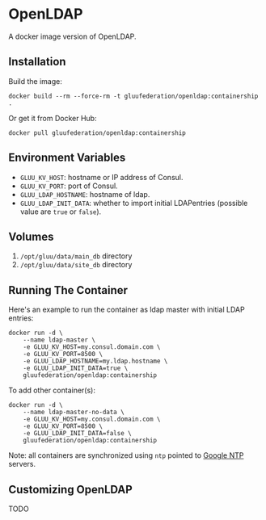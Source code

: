 # OpenLDAP

A docker image version of OpenLDAP.

## Installation

Build the image:

```
docker build --rm --force-rm -t gluufederation/openldap:containership .
```

Or get it from Docker Hub:

```
docker pull gluufederation/openldap:containership
```

## Environment Variables

- `GLUU_KV_HOST`: hostname or IP address of Consul.
- `GLUU_KV_PORT`: port of Consul.
- `GLUU_LDAP_HOSTNAME`: hostname of ldap.
- `GLUU_LDAP_INIT_DATA`: whether to import initial LDAPentries (possible value are `true` or `false`).

## Volumes

1. `/opt/gluu/data/main_db` directory
2. `/opt/gluu/data/site_db` directory

## Running The Container

Here's an example to run the container as ldap master with initial LDAP entries:

```
docker run -d \
    --name ldap-master \
    -e GLUU_KV_HOST=my.consul.domain.com \
    -e GLUU_KV_PORT=8500 \
    -e GLUU_LDAP_HOSTNAME=my.ldap.hostname \
    -e GLUU_LDAP_INIT_DATA=true \
    gluufederation/openldap:containership
```

To add other container(s):

```
docker run -d \
    --name ldap-master-no-data \
    -e GLUU_KV_HOST=my.consul.domain.com \
    -e GLUU_KV_PORT=8500 \
    -e GLUU_LDAP_INIT_DATA=false \
    gluufederation/openldap:containership
```

Note: all containers are synchronized using `ntp` pointed to [Google NTP](https://developers.google.com/time/) servers.

## Customizing OpenLDAP

TODO
